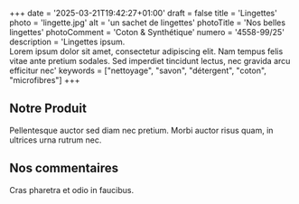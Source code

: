+++
date = '2025-03-21T19:42:27+01:00'
draft = false
title = 'Lingettes'
photo = 'lingette.jpg'
alt = 'un sachet de lingettes'
photoTitle = 'Nos belles lingettes'
photoComment = 'Coton & Synthétique'
numero = '4558-99/25'
description = 'Lingettes ipsum.<br>Lorem ipsum dolor sit amet, consectetur adipiscing elit. Nam tempus felis vitae ante pretium sodales. Sed imperdiet tincidunt lectus, nec gravida arcu efficitur nec'
keywords = ["nettoyage", "savon", "détergent", "coton", "microfibres"]
+++

## Notre Produit
Pellentesque auctor sed diam nec pretium. Morbi auctor risus quam, in ultrices urna rutrum nec. 
## Nos commentaires
Cras pharetra et odio in faucibus. 
